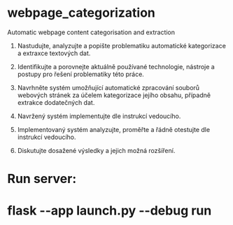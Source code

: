 # webpage_categorization
Automatic webpage content categorisation and extraction

1. Nastudujte, analyzujte a popište problematiku automatické kategorizace a extraxce textových dat.

2. Identifikujte a porovnejte aktuálně používané technologie, nástroje a postupy pro řešení problematiky této práce.

3. Navrhněte systém umožňující automatické zpracování souborů webových stránek za účelem kategorizace jejího obsahu, případně extrakce dodatečných dat.

4. Navržený systém implementujte dle instrukcí vedoucího.

5. Implementovaný systém analyzujte, proměřte a řádně otestujte dle instrukcí vedoucího.

6. Diskutujte dosažené výsledky a jejich možná rozšíření.

# Run server:
# flask --app launch.py --debug run
